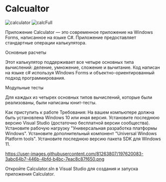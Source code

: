# Calcualtor

![calculator](https://user-images.githubusercontent.com/97401395/197634117-618c3195-01b8-4dfd-8d15-53253acc5fea.png)
![calcFull](https://user-images.githubusercontent.com/97401395/197634213-9d32b354-af42-408c-9815-2e658b3390a1.png)



Приложение Calculator — это современное приложение на Windows Forms, написанное на языке C#. Приложение предоставляет стандартные операции калькулятора.

Основные расчеты

Этот калькулятор поддерживает все четыре основных типа вычислений: деление, умножение, сложение и вычитание.
Код написан на языке c# используя WIndows Forms и объектно-ориентированный подход программирования.

Модульные тесты

Для каждых из четырех основных типов вычислений, которые были реализованы, были написаны юнит-тесты.

Как приступить к работе
Требования:
На вашем компьютере должна быть установлена Windows 10 или иная версия.
Установите последнюю версию Visual Studio (достаточно бесплатной версии сообщества).
Установите рабочую нагрузку "Универсальная разработка платформы Windows".
Установите дополнительный компонент "Universal Windows Platform tools".
Установите последнюю версию пакета SDK для Windows 11.

https://user-images.githubusercontent.com/81263807/197620083-3abc64b7-446b-4bfd-b4bc-7eac8c87f650.png

Откройте Calculator.sln в Visual Studio для создания и запуска приложения Calculator.
